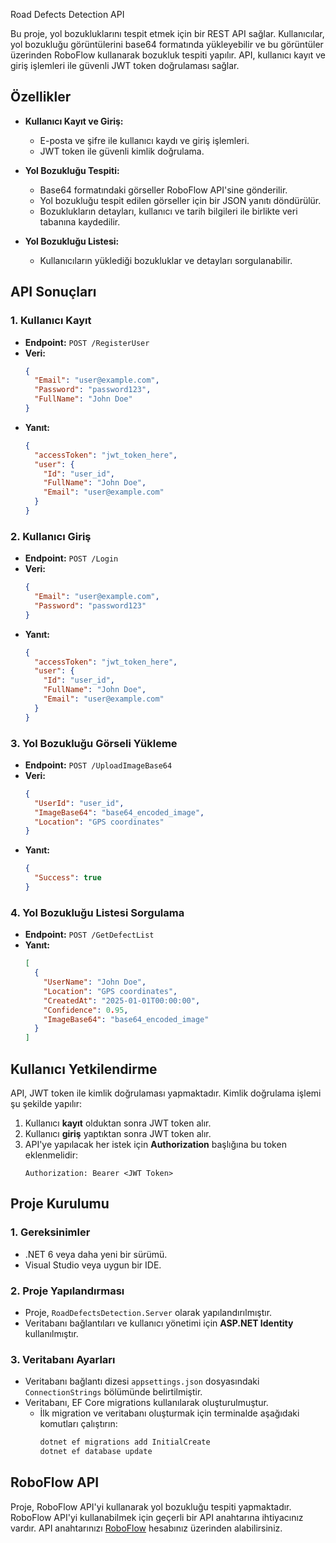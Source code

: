 Road Defects Detection API

Bu proje, yol bozukluklarını tespit etmek için bir REST API sağlar. Kullanıcılar, yol bozukluğu görüntülerini base64 formatında yükleyebilir ve bu görüntüler üzerinden RoboFlow kullanarak bozukluk tespiti yapılır. API, kullanıcı kayıt ve giriş işlemleri ile güvenli JWT token doğrulaması sağlar.

## Özellikler

- **Kullanıcı Kayıt ve Giriş:** 
  - E-posta ve şifre ile kullanıcı kaydı ve giriş işlemleri.
  - JWT token ile güvenli kimlik doğrulama.

- **Yol Bozukluğu Tespiti:**
  - Base64 formatındaki görseller RoboFlow API'sine gönderilir.
  - Yol bozukluğu tespit edilen görseller için bir JSON yanıtı döndürülür.
  - Bozuklukların detayları, kullanıcı ve tarih bilgileri ile birlikte veri tabanına kaydedilir.

- **Yol Bozukluğu Listesi:** 
  - Kullanıcıların yüklediği bozukluklar ve detayları sorgulanabilir.

## API Sonuçları

### 1. Kullanıcı Kayıt
- **Endpoint:** `POST /RegisterUser`
- **Veri:** 
  ```json
  {
    "Email": "user@example.com",
    "Password": "password123",
    "FullName": "John Doe"
  }

- **Yanıt:**
  ```json
  {
    "accessToken": "jwt_token_here",
    "user": {
      "Id": "user_id",
      "FullName": "John Doe",
      "Email": "user@example.com"
    }
  }
  ```

### 2. Kullanıcı Giriş
- **Endpoint:** `POST /Login`
- **Veri:**
  ```json
  {
    "Email": "user@example.com",
    "Password": "password123"
  }
  ```
- **Yanıt:**
  ```json
  {
    "accessToken": "jwt_token_here",
    "user": {
      "Id": "user_id",
      "FullName": "John Doe",
      "Email": "user@example.com"
    }
  }
  ```

### 3. Yol Bozukluğu Görseli Yükleme
- **Endpoint:** `POST /UploadImageBase64`
- **Veri:**
  ```json
  {
    "UserId": "user_id",
    "ImageBase64": "base64_encoded_image",
    "Location": "GPS coordinates"
  }
  ```
- **Yanıt:**
  ```json
  {
    "Success": true
  }
  ```

### 4. Yol Bozukluğu Listesi Sorgulama
- **Endpoint:** `POST /GetDefectList`
- **Yanıt:**
  ```json
  [
    {
      "UserName": "John Doe",
      "Location": "GPS coordinates",
      "CreatedAt": "2025-01-01T00:00:00",
      "Confidence": 0.95,
      "ImageBase64": "base64_encoded_image"
    }
  ]
  ```

## Kullanıcı Yetkilendirme

API, JWT token ile kimlik doğrulaması yapmaktadır. Kimlik doğrulama işlemi şu şekilde yapılır:

1. Kullanıcı **kayıt** olduktan sonra JWT token alır.
2. Kullanıcı **giriş** yaptıktan sonra JWT token alır.
3. API'ye yapılacak her istek için **Authorization** başlığına bu token eklenmelidir:
   ```text
   Authorization: Bearer <JWT Token>
   ```

## Proje Kurulumu

### 1. Gereksinimler
- .NET 6 veya daha yeni bir sürümü.
- Visual Studio veya uygun bir IDE.

### 2. Proje Yapılandırması
- Proje, `RoadDefectsDetection.Server` olarak yapılandırılmıştır.
- Veritabanı bağlantıları ve kullanıcı yönetimi için **ASP.NET Identity** kullanılmıştır.

### 3. Veritabanı Ayarları
- Veritabanı bağlantı dizesi `appsettings.json` dosyasındaki `ConnectionStrings` bölümünde belirtilmiştir.
- Veritabanı, EF Core migrations kullanılarak oluşturulmuştur.
  - İlk migration ve veritabanı oluşturmak için terminalde aşağıdaki komutları çalıştırın:
    ```bash
    dotnet ef migrations add InitialCreate
    dotnet ef database update
    ```

## RoboFlow API

Proje, RoboFlow API'yi kullanarak yol bozukluğu tespiti yapmaktadır. RoboFlow API'yi kullanabilmek için geçerli bir API anahtarına ihtiyacınız vardır. API anahtarınızı [RoboFlow](https://roboflow.com/) hesabınız üzerinden alabilirsiniz.
